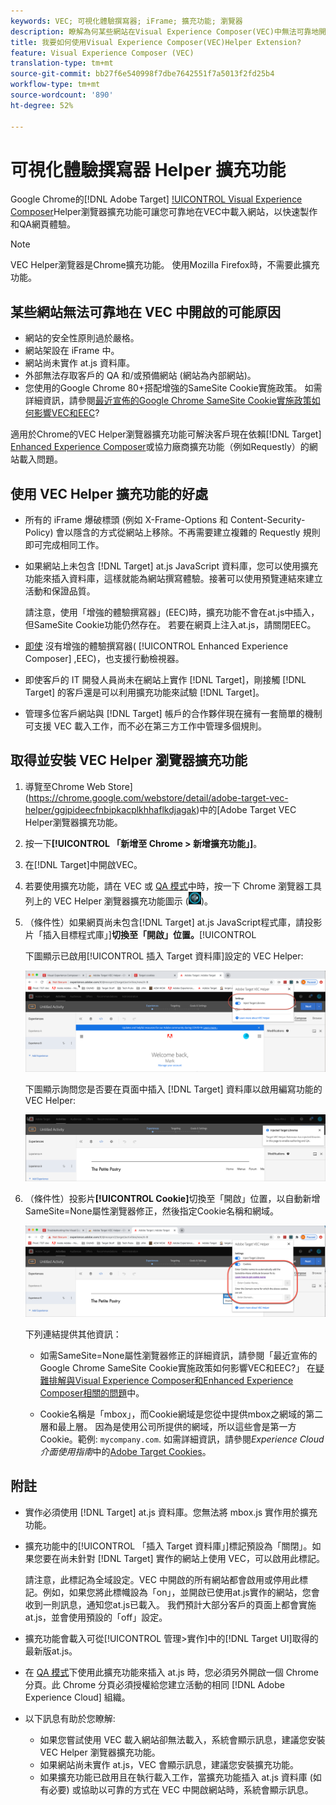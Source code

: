 ```yaml
---
keywords: VEC; 可視化體驗撰寫器; iFrame; 擴充功能; 瀏覽器
description: 瞭解為何某些網站在Visual Experience Composer(VEC)中無法可靠地開啟。 VEC Helper瀏覽器擴充功能可讓您可靠地在VEC中載入網站。
title: 我要如何使用Visual Experience Composer(VEC)Helper Extension?
feature: Visual Experience Composer (VEC)
translation-type: tm+mt
source-git-commit: bb27f6e540998f7dbe7642551f7a5013f2fd25b4
workflow-type: tm+mt
source-wordcount: '890'
ht-degree: 52%

---
```



# 可視化體驗撰寫器 Helper 擴充功能

Google Chrome的[!DNL Adobe Target] [!UICONTROL  Visual Experience Composer](VEC)Helper瀏覽器擴充功能可讓您可靠地在VEC中載入網站，以快速製作和QA網頁體驗。

>[!NOTE]
>
>VEC Helper瀏覽器是Chrome擴充功能。 使用Mozilla Firefox時，不需要此擴充功能。

## 某些網站無法可靠地在 VEC 中開啟的可能原因

* 網站的安全性原則過於嚴格。
* 網站架設在 iFrame 中。
* 網站尚未實作 at.js 資料庫。
* 外部無法存取客戶的 QA 和/或預備網站 (網站為內部網站)。
* 您使用的Google Chrome 80+搭配增強的SameSite Cookie實施政策。 如需詳細資訊，請參閱[最近宣佈的Google Chrome SameSite Cookie實施政策如何影響VEC和EEC](/help/c-experiences/c-visual-experience-composer/r-troubleshoot-composer/issues-related-to-the-visual-experience-composer-vec-and-enhanced-experience-composer-eec.md#samesite)?

適用於Chrome的VEC Helper瀏覽器擴充功能可解決客戶現在依賴[!DNL Target] [Enhanced Experience Composer](/help/administrating-target/visual-experience-composer-set-up.md#eec)或協力廠商擴充功能（例如Requestly）的網站載入問題。

## 使用 VEC Helper 擴充功能的好處

* 所有的 iFrame 爆破標頭 (例如 X-Frame-Options 和 Content-Security-Policy) 會以隱含的方式從網站上移除。不再需要建立複雜的 Requestly 規則即可完成相同工作。
* 如果網站上未包含 [!DNL Target] at.js JavaScript 資料庫，您可以使用擴充功能來插入資料庫，這樣就能為網站撰寫體驗。接著可以使用預覽連結來建立活動和保證品質。

   請注意，使用「增強的體驗撰寫器」(EEC)時，擴充功能不會在at.js中插入，但SameSite Cookie功能仍然存在。 若要在網頁上注入at.js，請關閉EEC。

* [即使](/help/c-experiences/c-visual-experience-composer/mobile-viewports.md) 沒有增強的體驗撰寫器( [!UICONTROL Enhanced Experience Composer] ,EEC)，也支援行動檢視器。
* 即使客戶的 IT 開發人員尚未在網站上實作 [!DNL Target]，剛接觸 [!DNL Target] 的客戶還是可以利用擴充功能來試驗 [!DNL Target]。
* 管理多位客戶網站與 [!DNL Target] 帳戶的合作夥伴現在擁有一套簡單的機制可支援 VEC 載入工作，而不必在第三方工作中管理多個規則。

## 取得並安裝 VEC Helper 瀏覽器擴充功能

1. 導覽至Chrome Web Store](https://chrome.google.com/webstore/detail/adobe-target-vec-helper/ggjpideecfnbipkacplkhhaflkdjagak)中的[Adobe Target VEC Helper瀏覽器擴充功能。
1. 按一下&#x200B;**[!UICONTROL 「新增至 Chrome > 新增擴充功能」]**。
1. 在[!DNL Target]中開啟VEC。
1. 若要使用擴充功能，請在 VEC 或 [QA 模式](/help/c-activities/c-activity-qa/activity-qa.md)中時，按一下 Chrome 瀏覽器工具列上的 VEC Helper 瀏覽器擴充功能圖示 (![VEC Helper 圖示](/help/c-experiences/c-visual-experience-composer/r-troubleshoot-composer/assets/vec-help-extension.png))。
1. （條件性）如果網頁尚未包含[!DNL Target] at.js JavaScript程式庫，請投影片「插入目標程式庫」]**切換至「開啟」位置。**[!UICONTROL 

   下圖顯示已啟用[!UICONTROL 插入 Target 資料庫]設定的 VEC Helper:

   ![VEC helper 1](/help/c-experiences/c-visual-experience-composer/r-troubleshoot-composer/assets/vec-help-extension-1.png)

   下圖顯示詢問您是否要在頁面中插入 [!DNL Target] 資料庫以啟用編寫功能的 VEC Helper:

   ![VEC helper 2](/help/c-experiences/c-visual-experience-composer/r-troubleshoot-composer/assets/vec-helper.png)

1. （條件性）投影片&#x200B;**[!UICONTROL Cookie]**&#x200B;切換至「開啟」位置，以自動新增SameSite=None屬性瀏覽器修正，然後指定Cookie名稱和網域。

   ![Cookie在VEC協助工具擴充功能中切換](/help/c-experiences/c-visual-experience-composer/r-troubleshoot-composer/assets/cookies-vec-helper.png)

   下列連結提供其他資訊：

   * 如需SameSite=None屬性瀏覽器修正的詳細資訊，請參閱「最近宣佈的Google Chrome SameSite Cookie實施政策如何影響VEC和EEC?」 在[疑難排解與Visual Experience Composer和Enhanced Experience Composer相關的問題](/help/c-experiences/c-visual-experience-composer/r-troubleshoot-composer/issues-related-to-the-visual-experience-composer-vec-and-enhanced-experience-composer-eec.md#samesite)中。

   * Cookie名稱是「mbox」，而Cookie網域是您從中提供mbox之網域的第二層和最上層。 因為是使用公司所提供的網域，所以這些會是第一方 Cookie。範例: `mycompany.com`. 如需詳細資訊，請參閱&#x200B;*Experience Cloud介面使用指南*&#x200B;中的[Adobe Target Cookies](https://experienceleague.adobe.com/docs/core-services/interface/ec-cookies/cookies-target.html)。

## 附註

* 實作必須使用 [!DNL Target] at.js 資料庫。您無法將 mbox.js 實作用於擴充功能。
* 擴充功能中的[!UICONTROL 「插入 Target 資料庫」]標記預設為「關閉」。如果您要在尚未針對 [!DNL Target] 實作的網站上使用 VEC，可以啟用此標記。

   請注意，此標記為全域設定。VEC 中開啟的所有網站都會啟用或停用此標記。例如，如果您將此標幟設為「on」，並開啟已使用at.js實作的網站，您會收到一則訊息，通知您at.js已載入。 我們預計大部分客戶的頁面上都會實施at.js，並會使用預設的「off」設定。

* 擴充功能會載入可從[!UICONTROL 管理>實作]中的[!DNL Target UI]取得的最新版at.js。
* 在 [QA 模式](/help/c-activities/c-activity-qa/activity-qa.md)下使用此擴充功能來插入 at.js 時，您必須另外開啟一個 Chrome 分頁。此 Chrome 分頁必須授權給您建立活動的相同 [!DNL Adobe Experience Cloud] 組織。
* 以下訊息有助於您瞭解:

   * 如果您嘗試使用 VEC 載入網站卻無法載入，系統會顯示訊息，建議您安裝 VEC Helper 瀏覽器擴充功能。
   * 如果網站尚未實作 at.js，VEC 會顯示訊息，建議您安裝擴充功能。
   * 如果擴充功能已啟用且在執行載入工作，當擴充功能插入 at.js 資料庫 (如有必要) 或協助以可靠的方式在 VEC 中開啟網站時，系統會顯示訊息。

